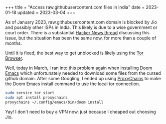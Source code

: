 +++
title = "Access raw.githubusercontent.com files in India"
date = 2023-01-18
updated = 2023-03-04
+++


As of January 2023, raw.githubusercontent.com domain is blocked by Jio and
possibly other ISPs in India. This likely is due to a wise government or court
order. There is a substantial [Hacker News
thread](https://news.ycombinator.com/item?id=34231553) discussing this issue,
but the situation has been the same now, for more than a
couple of months.

Until it is fixed, the best way to get unblocked is likely using the [Tor
Browser](https://www.torproject.org/).

Well, today in March, I ran into this problem again when installing [Doom
Emacs](https://github.com/doomemacs/doomemacs)
which unfortunately needed to download some files from the cursed github domain.
After some Googling, I ended up using [ProxyChains](https://github.com/haad/proxychains)
to make the Doom Emacs install command to use the local tor connection.

```bash
sudo service tor start
sudo apt install proxychains
proxychains ~/.config/emacs/bin/doom install
```

Yay! I don't need to buy a VPN now, just because I cheaped out choosing Jio.
